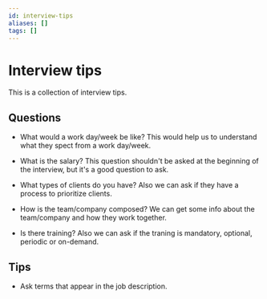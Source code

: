 ```yaml
---
id: interview-tips
aliases: []
tags: []
---
```


# Interview tips

This is a collection of interview tips.

## Questions

- What would a work day/week be like?
  This would help us to understand what they spect from a work day/week.

- What is the salary?
  This question shouldn't be asked at the beginning of the interview, but it's a good question to ask.

- What types of clients do you have?
  Also we can ask if they have a process to prioritize clients.

- How is the team/company composed?
  We can get some info about the team/company and how they work together.

- Is there training?
  Also we can ask if the traning is mandatory, optional, periodic or on-demand.

## Tips

- Ask terms that appear in the job description.
